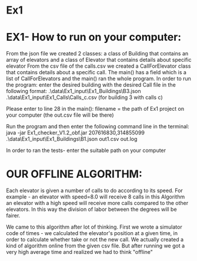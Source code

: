 # Ex1

# EX1- How to run on your computer:
From the json file we created 2 classes: a class of Building that contains an array of elevators
and a class of Elevator that contains details about specific elevator
From the csv file of the calls.csv we created a CallForElevator class that contains details about a specific call.
The main() has a field which is a list of CallForElevators and the main() ran the  whole program.
In order to run the program: enter the desired building with the desired Call file in the following format:
.\data\Ex1_input\Ex1_Buildings\B3.json .\data\Ex1_input\Ex1_Calls\Calls_c.csv (for building 3 with calls c)

Please enter to line 28 in the main(): filename = the path of Ex1 project on your computer (the out.csv file will be there)

Run the program and then enter the following command line in the terminal:
java -jar Ex1_checker_V1.2_obf.jar 207616830,314855099  .\data\Ex1_input\Ex1_Buildings\B1.json out1.csv out.log

In order to ran the tests- enter the suitable  path on your computer


# OUR OFFLINE ALGORITHM:
Each elevator is given a number of calls to do according to its speed.
For example - an elevator with speed=8.0 will receive 8 calls 
in this Algorithm an elevator with a high speed will receive more calls compared to the other elevators.
In this way the division of labor between the degrees will be fairer.



We came to this algorithm after lot of thinking.
First we wrote a simulator code of times - we calculated the elevator's position at a given time, in order to calculate whether take or not the new call.
We actually created a kind of algorithm online from the given csv file.
But after running we got a very high average time and realized we had to think "offline"
